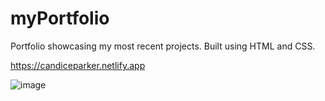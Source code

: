 # myPortfolio
Portfolio showcasing my most recent projects.
Built using HTML and CSS.

https://candiceparker.netlify.app

![image](https://user-images.githubusercontent.com/48888775/118411430-7f140200-b662-11eb-8199-94250843eb41.png)
